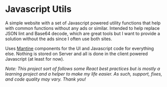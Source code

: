 # Javascript Utils

A simple website with a set of Javascript powered utility functions that help with common functions without any ads or similar. Intended to help replace JSON lint and Base64 decode, which are great tools but I want to provide a solution without the ads since I often use both sites.

Uses [Mantine](https://ui.mantine.dev) components for the UI and Javascript code for everything else. Nothing is stored on Server and all is done in the client powered Javascript (at least for now).

*Note: This project sort of follows some React best practices but is mostly a learning project and a helper to make my life easier. As such, support, fixes, and code quality may vary. Thank you!*